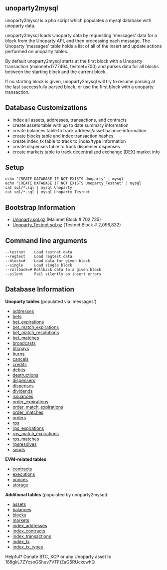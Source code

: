 unoparty2mysql
---
unoparty2mysql is a php script which populates a mysql database with unoparty data.

unoparty2mysql loads Unoparty data by requesting 'messages' data for a block from the Unoparty API, and then processing each message. The Unoparty 'messages' table holds a list of all of the insert and update actions performed on unoparty tables.

By default unoparty2mysql starts at the first block with a Unoparty transaction (mainnet=1777464, testnet=700) and parses data for all blocks between the starting block and the current block.

If no starting block is given, unoparty2mysql will try to resume parsing at the last successfully parsed block, or use the first block with a unoparty transaction.


Database Customizations
---
- Index all assets, addresses, transactions, and contracts
- create assets table with up to date summary information
- create balances table to track address/asset balance information
- create blocks table and index transaction hashes
- create index_tx table to track tx_index/type information
- create dispenses table to track dispenser dispenses
- create markets table to track decentralized exchange (DEX) market info

Setup
---
```cd unoparty2mysql/
echo "CREATE DATABASE IF NOT EXISTS Unoparty" | mysql
echo "CREATE DATABASE IF NOT EXISTS Unoparty_Testnet" | mysql
cat sql/*.sql | mysql Unoparty
cat sql/*.sql | mysql Unoparty_Testnet
```

Bootstrap Information
---
- [Unoparty.sql.gz](bootstrap/Unoparty.sql.gz) (Mainnet Block # 702,735)
- [Unoparty_Testnet.sql.gz](bootstrap/Unoparty_Testnet.sql.gz) (Testnet Block # 2,096,832)

Command line arguments
---
```
--testnet    Load testnet data
--regtest    Load regtest data
--block=#    Load data for given block
--single     Load single block
--rollback=# Rollback data to a given block
--silent     Fail silently on insert errors
```

Database Information
---
**Unoparty tables** (populated via 'messages')
- [addresses](sql/addresses.sql)
- [bets](sql/bets.sql)
- [bet_expirations](sql/bet_expirations.sql)
- [bet_match_expirations](sql/bet_match_expirations.sql)
- [bet_match_resolutions](sql/bet_match_resolutions.sql)
- [bet_matches](sql/bet_matches.sql)
- [broadcasts](sql/broadcasts.sql)
- [btcpays](sql/btcpays.sql)
- [burns](sql/burns.sql)
- [cancels](sql/cancels.sql)
- [credits](sql/credits.sql)
- [debits](sql/debits.sql)
- [destructions](sql/destructions.sql)
- [dispensers](sql/dispensers.sql)
- [dispenses](sql/dispenses.sql)
- [dividends](sql/dividends.sql)
- [issuances](sql/issuances.sql)
- [order_expirations](sql/order_expirations.sql)
- [order_match_expirations](sql/order_match_expirations.sql)
- [order_matches](sql/order_matches.sql)
- [orders](sql/orders.sql)
- [rps](sql/rps.sql)
- [rps_expirations](sql/rps_expirations.sql)
- [rps_match_expirations](sql/rps_match_expirations.sql)
- [rps_matches](sql/rps_matches.sql)
- [rpsresolves](sql/rpsresolves.sql)
- [sends](sql/sends.sql)

**EVM-related tables**
- [contracts](sql/contracts.sql)
- [executions](sql/executions.sql)
- [nonces](sql/nonces.sql)
- [storage](sql/storage.sql)

**Additional tables** (populated by unoparty2mysql):
- [assets](sql/assets.sql)
- [balances](sql/balances.sql)
- [blocks](sql/blocks.sql)
- [markets](sql/markets.sql)
- [index_addresses](sql/index_addresses.sql)
- [index_contracts](sql/index_contracts.sql)
- [index_transactions](sql/index_transactions.sql)
- [index_tx](sql/index_tx.sql)
- [index_tx_types](sql/index_tx_types.sql)

Helpful? Donate BTC, XCP or any Unoparty asset to 188gkL7ZYcsoGShuv7VTFtZaG5RUcxcwhQ
